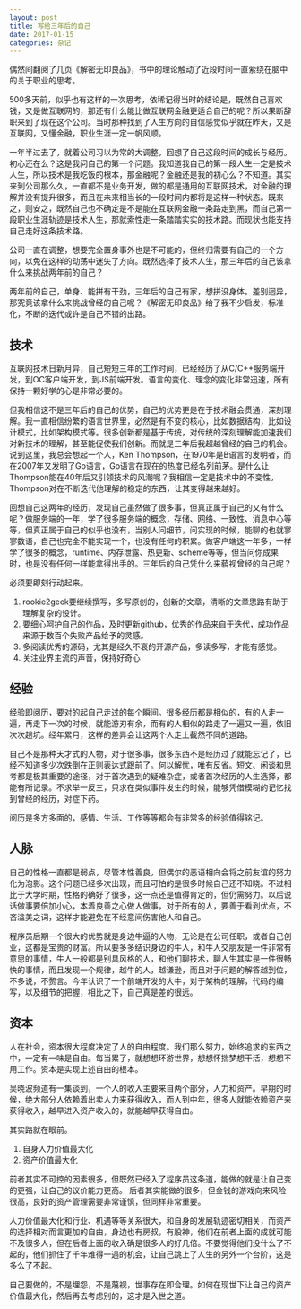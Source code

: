 ```yaml
---
layout: post
title: 写给三年后的自己
date: 2017-01-15
categories: 杂记
---
```


偶然间翻阅了几页《解密无印良品》，书中的理论触动了近段时间一直萦绕在脑中的关于职业的思考。

500多天前，似乎也有这样的一次思考，依稀记得当时的结论是，既然自己喜欢钱，又是做互联网的，那还有什么能比做互联网金融更适合自己的呢？所以果断辞职来到了现在这个公司。当时那种找到了人生方向的自信感觉似乎就在昨天，又是互联网，又懂金融，职业生涯一定一帆风顺。

一年半过去了，就着公司习以为常的大调整，回想了自己这段时间的成长与经历。初心还在么？这是我问自己的第一个问题。我知道我自己的第一段人生一定是技术人生，所以技术是我吃饭的根本，那金融呢？金融还是我的初心么？不知道。其实来到公司那么久，一直都不是业务开发，做的都是通用的互联网技术，对金融的理解并没有提升很多，而且在未来相当长的一段时间内都将是这样一种状态。既来之，则安之，既然自己也不确定是不是能在互联网金融一条路走到黑，而自己第一段职业生涯轨迹是技术人生，那就索性走一条踏踏实实的技术路。而现状也能支持自己走好这条技术路。

公司一直在调整，想要完全置身事外也是不可能的，但终归需要有自己的一个方向，以免在这样的动荡中迷失了方向。既然选择了技术人生，那三年后的自己该拿什么来挑战两年前的自己？

两年前的自己，单身、能拼有干劲，三年后的自己有家，想拼没身体。差别迥异，那究竟该拿什么来挑战曾经的自己呢？《解密无印良品》给了我不少启发，标准化，不断的迭代或许是自己不错的出路。

## 技术
互联网技术日新月异，自己短短三年的工作时间，已经经历了从C/C++服务端开发，到OC客户端开发，到JS前端开发。语言的变化、理念的变化非常迅速，所有保持一颗好学的心是非常必要的。

但我相信这不是三年后的自己的优势，自己的优势更是在于技术融会贯通，深刻理解。我一直相信纷繁的语言世界里，必然是有不变的核心，比如数据结构，比如设计模式，比如架构模式等。很多创新都是基于传统，对传统的深刻理解能加速我们对新技术的理解，甚至能促使我们创新。而就是三年后我超越曾经的自己的机会。说到这里，我总会想起一个人，Ken Thompson，在1970年是B语言的发明者，而在2007年又发明了Go语言，Go语言在现在的热度已经名列前茅。是什么让Thompson能在40年后又引领技术的风潮呢？我相信一定是技术中的不变性，Thompson对在不断迭代他理解的稳定的东西，让其变得越来越好。

回想自己这两年的经历，发现自己虽然做了很多事，但真正属于自己的又有什么呢？做服务端的一年，学了很多服务端的概念，存储、网络、一致性、消息中心等等，但真正属于自己的似乎也没有，当别人问细节，问实现的时候，能聊的也就寥寥数语，自己也完全不能实现一个，也没有任何的积累。做客户端这一年多，一样学了很多的概念，runtime、内存泄露、热更新、scheme等等，但当问你成果时，也是没有任何一样能拿得出手的。三年后的自己凭什么来藐视曾经的自己呢？

必须要即刻行动起来。
1. rookie2geek要继续撰写，多写原创的，创新的文章，清晰的文章思路有助于理解复杂的设计。
2. 要细心呵护自己的作品，及时更新github，优秀的作品来自于迭代，成功作品来源于数百个失败产品给予的灵感。
3. 多阅读优秀的源码，尤其是经久不衰的开源产品，多读多写，才能有感觉。
4. 关注业界主流的声音，保持好奇心

## 经验
经验即阅历，要对的起自己走过的每个瞬间。很多经历都是相似的，有的人走一遍，再走下一次的时候，就能游刃有余，而有的人相似的路走了一遍又一遍，依旧次次趟坑。经年累月，这样的差异会让这两个人走上截然不同的道路。

自己不是那种天才式的人物，对于很多事，很多东西不是经历过了就能忘记了，已经不知道多少次跌倒在正则表达式跟前了。何以解忧，唯有反省。短文、闲谈和思考都是极其重要的途径，对于首次遇到的疑难杂症，或者首次经历的人生选择，都能有所记录。不求举一反三，只求在类似事件发生的时候，能够凭借模糊的记忆找到曾经的经历，对症下药。

阅历是多方多面的，感情、生活、工作等等都会有非常多的经验值得铭记。

## 人脉
自己的性格一直都是弱点，尽管本性善良，但偶尔的恶语相向会将之前友谊的努力化为泡影。这个问题已经多次出现，而且可怕的是很多时候自己还不知晓。不过相比于大学时期，性格的确好了很多，这一点还是值得肯定的，但仍需努力。以后说话做事要倍加小心，本着良善之心做人做事，对于所有的人，要善于看到优点，不吝溢美之词，这样才能避免在不经意间伤害他人和自己。

程序员后期一个很大的优势就是身边牛逼的人物，无论是在公司任职，或者自己创业，这都是宝贵的财富。所以要多多结识身边的牛人，和牛人交朋友是一件非常有意思的事情，牛人一般都是别具风格的人，和他们聊技术，聊人生其实是一件很畅快的事情，而且发现一个规律，越牛的人，越谦逊，而且对于问题的解答越到位，不多说，不赘言。今年认识了一个前端开发的大牛，对于架构的理解，代码的编写，以及细节的把握，相比之下，自己真是差的很远。


## 资本
人在社会，资本很大程度决定了人的自由程度。我们那么努力，始终追求的东西之中，一定有一味是自由。每当累了，就想想环游世界，想想怀揣梦想干活，想想不用工作。资本是实现上述自由的根本。

吴晓波频道有一集谈到，一个人的收入主要来自两个部分，人力和资产。早期的时候，绝大部分人依赖着出卖人力来获得收入，而人到中年，很多人就能依赖资产来获得收入，越早进入资产收入的，就能越早获得自由。

其实路就在眼前。

1. 自身人力价值最大化
2. 资产价值最大化

前者其实不可控的因素很多，但既然已经入了程序员这条道，能做的就是让自己变的更强，让自己的议价能力更高。
后者其实能做的很多，但金钱的游戏向来风险很高，良好的资产管理需要非常谨慎，但同样非常重要。

人力价值最大化和行业、机遇等等关系很大，和自身的发展轨迹密切相关，而资产的选择相对而言更加的自由，身边也有房叔，有股神，他们在前者上面的成就可能不及很多人，但在后者上面的收入确是很多人的好几倍。不要觉得他们没什么了不起的，他们抓住了千年难得一遇的机会，让自己跳上了人生的另外一个台阶，这是多么了不起。

自己要做的，不是埋怨，不是蔑视，世事存在即合理。如何在现世下让自己的资产价值最大化，然后再去考虑别的，这才是入世之道。



